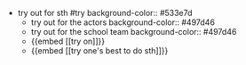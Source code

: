 - try out for sth #try
  background-color:: #533e7d
	- try out for the actors
	  background-color:: #497d46
	- try out for the school team
	  background-color:: #497d46
	- {{embed [[try on]]}}
	- {{embed [[try one's best to do sth]]}}